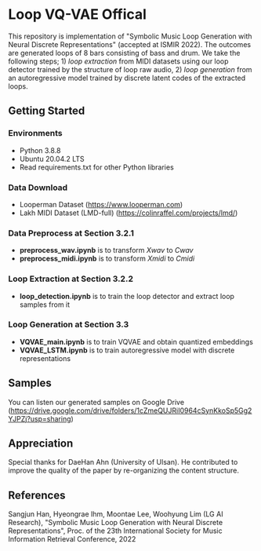 # Loop VQ-VAE Offical

This repository is implementation of "Symbolic Music Loop Generation with Neural Discrete Representations" (accepted at ISMIR 2022). The outcomes are generated loops of 8 bars consisting of bass and drum. We take the following steps; 1) *loop extraction* from MIDI datasets using our loop detector trained by the structure of loop raw audio, 2) *loop generation* from an autoregressive model trained by discrete latent codes of the extracted loops.

## Getting Started

### Environments

* Python 3.8.8
* Ubuntu 20.04.2 LTS
* Read requirements.txt for other Python libraries

### Data Download

* Looperman Dataset (https://www.looperman.com)
* Lakh MIDI Dataset (LMD-full) (https://colinraffel.com/projects/lmd/)

### Data Preprocess at Section 3.2.1

* **preprocess_wav.ipynb** is to transform *Xwav* to *Cwav*
* **preprocess_midi.ipynb** is to transform *Xmidi* to *Cmidi*

### Loop Extraction at Section 3.2.2

* **loop_detection.ipynb** is to train the loop detector and extract loop samples from it

### Loop Generation at Section 3.3

* **VQVAE_main.ipynb** is to train VQVAE and obtain quantized embeddings
* **VQVAE_LSTM.ipynb** is to train autoregressive model with discrete representations

## Samples
You can listen our generated samples on Google Drive (https://drive.google.com/drive/folders/1cZmeQUJRiI0964cSynKkoSp5Gg2YJPZj?usp=sharing)

## Appreciation
Special thanks for DaeHan Ahn (University of Ulsan). He contributed to improve the quality of the paper by re-organizing the content structure.

## References
Sangjun Han, Hyeongrae Ihm, Moontae Lee, Woohyung Lim (LG AI Research), "Symbolic Music Loop Generation with Neural Discrete Representations", Proc. of the 23th International Society for Music Information Retrieval Conference, 2022